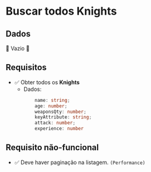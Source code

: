 # Buscar todos Knights

## Dados
🍃 Vazio 🍃

## Requisitos
- ✅ Obter todos os **Knights**
    - Dados:
        ``` typescript
            name: string;
            age: number;
            weaponsQty: number;
            keyAttribute: string;
            attack: number;
            experience: number
        ```

## Requisito não-funcional
- ✅ Deve haver paginação na listagem. `(Performance)`